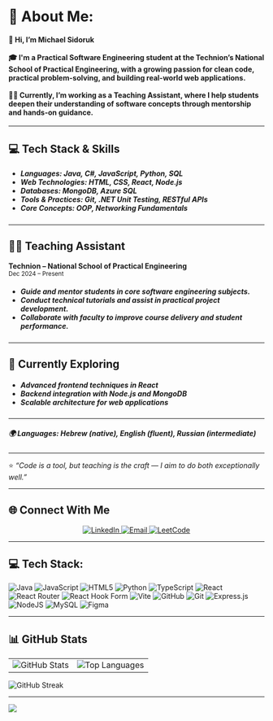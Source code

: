 # 💫 About Me:

<h4>
👋 Hi, I’m Michael Sidoruk<br><br>
🎓 I'm a Practical Software Engineering student at the Technion’s National School of Practical Engineering, with a growing passion for clean code, practical problem-solving, and building real-world web applications.<br><br>
👨‍🏫 Currently, I’m working as a Teaching Assistant, where I help students deepen their understanding of software concepts through mentorship and hands-on guidance.
</h4>

---

## 💻 Tech Stack & Skills

<h5>

- <b>Languages:</b> Java, C#, JavaScript, Python, SQL  
- <b>Web Technologies:</b> HTML, CSS, React, Node.js  
- <b>Databases:</b> MongoDB, Azure SQL  
- <b>Tools & Practices:</b> Git, .NET Unit Testing, RESTful APIs  
- <b>Core Concepts:</b> OOP, Networking Fundamentals  

</h5>

---

## 👨‍🏫 Teaching Assistant  
**Technion – National School of Practical Engineering**  
<small>Dec 2024 – Present</small>  

<h5>

- Guide and mentor students in core software engineering subjects.  
- Conduct technical tutorials and assist in practical project development.  
- Collaborate with faculty to improve course delivery and student performance.

</h5>

---

## 🌱 Currently Exploring

<h5>

- Advanced frontend techniques in React  
- Backend integration with Node.js and MongoDB  
- Scalable architecture for web applications  

</h5>

---

<h5>
🌍 Languages: Hebrew (native), English (fluent), Russian (intermediate)
</h5>

---

⭐ <i>“Code is a tool, but teaching is the craft — I aim to do both exceptionally well.”</i>

---

## 🌐 Connect With Me

<p align="center">
  <a href="https://www.linkedin.com/in/michael-sidoruk-0b901330b/" target="_blank">
    <img src="https://img.shields.io/badge/LinkedIn-%230077B5.svg?style=for-the-badge&logo=linkedin&logoColor=white" alt="LinkedIn"/>
  </a>
  <a href="mailto:sidorukmichael@gmail.com" target="_blank">
    <img src="https://img.shields.io/badge/Gmail-D14836?style=for-the-badge&logo=gmail&logoColor=white" alt="Email"/>
  </a>
  <a href="https://leetcode.com/u/MishkaSid/" target="_blank">
    <img src="https://img.shields.io/badge/LeetCode-%23FFA116.svg?style=for-the-badge&logo=leetcode&logoColor=black" alt="LeetCode"/>
  </a>
</p>


---

## 💻 Tech Stack:

![Java](https://img.shields.io/badge/java-%23ED8B00.svg?style=for-the-badge&logo=openjdk&logoColor=white)
![JavaScript](https://img.shields.io/badge/javascript-%23323330.svg?style=for-the-badge&logo=javascript&logoColor=%23F7DF1E)
![HTML5](https://img.shields.io/badge/html5-%23E34F26.svg?style=for-the-badge&logo=html5&logoColor=white)
![Python](https://img.shields.io/badge/python-3670A0?style=for-the-badge&logo=python&logoColor=ffdd54)
![TypeScript](https://img.shields.io/badge/typescript-%23007ACC.svg?style=for-the-badge&logo=typescript&logoColor=white)
![React](https://img.shields.io/badge/react-%2320232a.svg?style=for-the-badge&logo=react&logoColor=%2361DAFB)
![React Router](https://img.shields.io/badge/React_Router-CA4245?style=for-the-badge&logo=react-router&logoColor=white)
![React Hook Form](https://img.shields.io/badge/React%20Hook%20Form-%23EC5990.svg?style=for-the-badge&logo=reacthookform&logoColor=white)
![Vite](https://img.shields.io/badge/vite-%23646CFF.svg?style=for-the-badge&logo=vite&logoColor=white)
![GitHub](https://img.shields.io/badge/github-%23121011.svg?style=for-the-badge&logo=github&logoColor=white)
![Git](https://img.shields.io/badge/git-%23F05033.svg?style=for-the-badge&logo=git&logoColor=white)
![Express.js](https://img.shields.io/badge/express.js-%23404d59.svg?style=for-the-badge&logo=express&logoColor=%2361DAFB)
![NodeJS](https://img.shields.io/badge/node.js-6DA55F?style=for-the-badge&logo=node.js&logoColor=white)
![MySQL](https://img.shields.io/badge/mysql-4479A1.svg?style=for-the-badge&logo=mysql&logoColor=white)
![Figma](https://img.shields.io/badge/figma-%23F24E1E.svg?style=for-the-badge&logo=figma&logoColor=white)

---

## 📊 GitHub Stats

<table>
  <tr>
    <td>
      <img src="https://github-readme-stats.vercel.app/api?username=MishkaSid&show_icons=true&theme=react&hide_border=false&count_private=true" alt="GitHub Stats" />
    </td>
    <td>
      <img src="https://github-readme-stats.vercel.app/api/top-langs/?username=MishkaSid&layout=compact&theme=react&hide_border=false" alt="Top Languages" />
    </td>
  </tr>
</table>

<img src="https://streak-stats.demolab.com?user=MishkaSid&theme=react&hide_border=false" alt="GitHub Streak" />

---

[![](https://visitcount.itsvg.in/api?id=MishkaSid&icon=0&color=1)](https://visitcount.itsvg.in)
